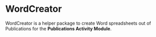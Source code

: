 # WordCreator

WordCreator is a helper package to create Word spreadsheets out of Publications for
 the **Publications Activity Module**.

